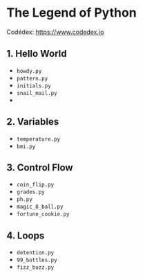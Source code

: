 # The Legend of Python

Codédex: https://www.codedex.io

## 1. Hello World

- `howdy.py`
- `pattern.py`
- `initials.py`
- `snail_mail.py`
- 

## 2. Variables

- `temperature.py`
- `bmi.py`

## 3. Control Flow

- `coin_flip.py`
- `grades.py`
- `ph.py`
- `magic_8_ball.py`
- `fortune_cookie.py`

## 4. Loops

- `detention.py`
- `99_bottles.py`
- `fizz_buzz.py`
